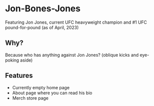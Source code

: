 # Jon-Bones-Jones

Featuring Jon Jones, current UFC heavyweight champion and #1 UFC pound-for-pound (as of April, 2023)

## Why?
Because who has anything against Jon Jones? (oblique kicks and eye-poking aside)

## Features
 * Currently empty home page
 * About page where you can read his bio
 * Merch store page
